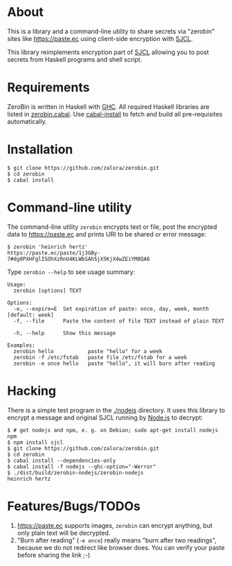 About
=====
This is a library and a command-line utility
to share secrets via "zerobin" sites like https://paste.ec
using client-side encryption with [SJCL](https://crypto.stanford.edu/sjcl/).

This library reimplements encryption part of [SJCL](https://crypto.stanford.edu/sjcl/)
allowing you to post secrets from Haskell programs and shell script.

Requirements
============
ZeroBin is written in Haskell with [GHC](http://www.haskell.org/ghc/).
All required Haskell libraries are listed in [zerobin.cabal](zerobin.cabal).
Use [cabal-install](http://www.haskell.org/haskellwiki/Cabal-Install)
to fetch and build all pre-requisites automatically.

Installation
============
    $ git clone https://github.com/zalora/zerobin.git
    $ cd zerobin
    $ cabal install

Command-line utility
====================
The command-line utility `zerobin` encrypts text or file,
post the encrypted data to https://paste.ec and
prints URI to be shared or error message:

    $ zerobin 'heinrich hertz'
    https://paste.ec/paste/1j3GBy-7#dg0PXHFglISOhXzRnU4KLWbSAh5jX5KjX4wZEiYM8QA6


Type `zerobin --help` to see usage summary:

    Usage:
      zerobin [options] TEXT

    Options:
      -e, --expire=E  Set expiration of paste: once, day, week, month [default: week]
      -f, --file      Paste the content of file TEXT instead of plain TEXT

      -h, --help      Show this message

    Examples:
      zerobin hello           paste "hello" for a week
      zerobin -f /etc/fstab   paste file /etc/fstab for a week
      zerobin -e once hello   paste "hello", it will burn after reading


Hacking
=======
There is a simple test program in the [./nodejs](./nodejs) directory.
It uses this library to encrypt a message and original SJCL
running by [Node.js](https://nodejs.org) to decrypt:

    $ # get nodejs and npm, e. g. on Debian; sudo apt-get install nodejs npm
    $ npm install sjcl
    $ git clone https://github.com/zalora/zerobin.git
    $ cd zerobin
    $ cabal install --dependencies-only
    $ cabal install -f nodejs --ghc-option="-Werror"
    $ ./dist/build/zerobin-nodejs/zerobin-nodejs
    heinrich hertz

Features/Bugs/TODOs
===================
1. https://paste.ec supports images, `zerobin` can encrypt anything,
   but only plain text will be decrypted.
2. "Burn after reading" (`-e once`) really means "burn after two readings",
   because we do not redirect like browser does.
   You can verify your paste before sharing the link ;-)



